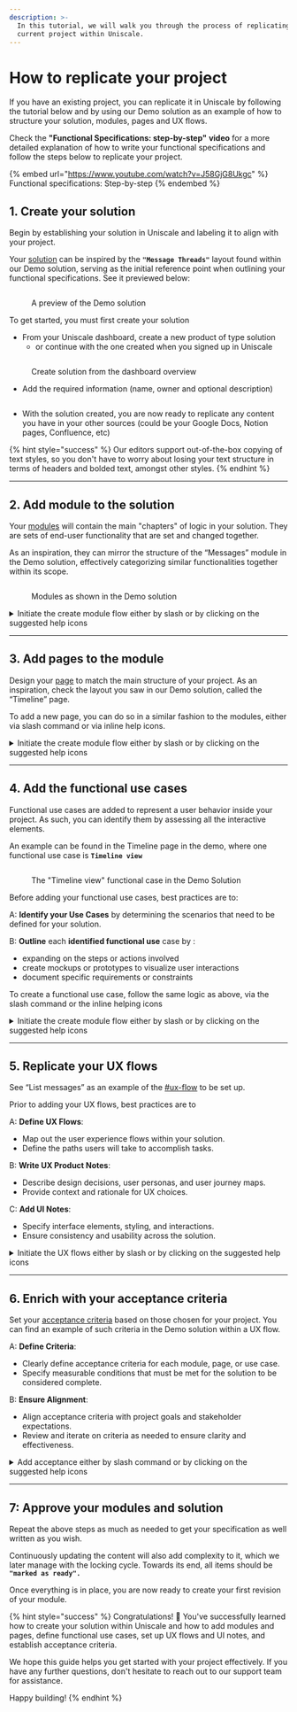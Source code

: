 ```yaml
---
description: >-
  In this tutorial, we will walk you through the process of replicating your
  current project within Uniscale.
---
```


# How to replicate your project

If you have an existing project, you can replicate it in Uniscale by following the tutorial below and by using our Demo solution as an example of how to structure your solution, modules, pages and UX flows.

Check the **"Functional Specifications: step-by-step"** **video** for a more detailed explanation of how to write your functional specifications and follow the steps below to replicate your project.



{% embed url="https://www.youtube.com/watch?v=J58GjG8Ukgc" %}
Functional specifications: Step-by-step
{% endembed %}

## 1. Create your solution

Begin by establishing your solution in Uniscale and labeling it to align with your project.

Your [solution](../using-uniscale/specification/solution-basics.md#solution) can be inspired by the **`"Message Threads"`** layout found within our Demo solution, serving as the initial reference point when outlining your functional specifications. See it previewed below:&#x20;

<figure><img src="../.gitbook/assets/CleanShot 2024-04-16 at 11.14.11.png" alt=""><figcaption><p>A preview of the Demo solution</p></figcaption></figure>

To get started, you must first create your solution

* From your Uniscale dashboard, create a new product of type solution
  * or continue with the one created when you signed up in Uniscale

<figure><img src="../.gitbook/assets/CleanShot 2024-04-16 at 11.16.13.png" alt=""><figcaption><p>Create solution from the dashboard overview</p></figcaption></figure>

* Add the required information (name, owner and optional description)

<figure><img src="../.gitbook/assets/CleanShot 2024-04-16 at 11.17.43.png" alt=""><figcaption></figcaption></figure>

* With the solution created, you are now ready to replicate any content you have in your other sources (could be your Google Docs, Notion pages, Confluence, etc)

{% hint style="success" %}
Our editors support out-of-the-box copying of text styles, so you don't have to worry about losing your text structure in terms of headers and bolded text, amongst other styles.
{% endhint %}

***

## 2. Add module to the solution

Your [modules](../using-uniscale/specification/solution-basics.md#module) will contain the main "chapters" of logic in your solution. They are sets of end-user functionality that are set and changed together.

As an inspiration, they can mirror the structure of the “Messages” module in the Demo solution, effectively categorizing similar functionalities together within its scope.&#x20;

<figure><img src="../.gitbook/assets/CleanShot 2024-04-16 at 11.21.10.png" alt=""><figcaption><p>Modules as shown in the Demo solution</p></figcaption></figure>

<details>

<summary>Initiate the create module flow either by slash or by clicking on the suggested help icons</summary>

![](<../.gitbook/assets/image (1) (1).png>)

![](<../.gitbook/assets/CleanShot 2024-04-16 at 11.22.59.png>)

Give your module a title and you are good to go.

</details>

***

## 3. Add pages to the module

Design your [page](../using-uniscale/specification/solution-basics.md#page) to match the main structure of your project. As an inspiration, check the layout you saw in our Demo solution, called the “Timeline” page.

To add a new page, you can do so in a similar fashion to the modules, either via slash command or via inline help icons.

<details>

<summary>Initiate the create module flow either by slash or by clicking on the suggested help icons</summary>

![](<../.gitbook/assets/CleanShot 2024-04-16 at 11.24.35.png>)

![](<../.gitbook/assets/CleanShot 2024-04-16 at 11.24.51.png>)

Now you have created a page and are ready for the next step.&#x20;

</details>

***

## 4. Add the functional use cases

Functional use cases are added to represent a user behavior inside your project. As such, you can identify them by assessing all the interactive elements.&#x20;

An example can be found in the Timeline page in the demo, where one functional use case is **`Timeline view`**

<figure><img src="../.gitbook/assets/CleanShot 2024-04-16 at 11.25.50.png" alt=""><figcaption><p>The "Timeline view" functional case in the Demo Solution</p></figcaption></figure>

Before adding your functional use cases, best practices are to:&#x20;

A: **Identify your Use Cases** by determining the scenarios that need to be defined for your solution.

B: **Outline** each **identified functional use** case by :&#x20;

* expanding on the steps or actions involved
* create mockups or prototypes to visualize user interactions
* document specific requirements or constraints

To create a functional use case, follow the same logic as above, via the slash command or the inline helping icons



<details>

<summary>Initiate the create module flow either by slash or by clicking on the suggested help icons</summary>

![](<../.gitbook/assets/CleanShot 2024-04-16 at 11.27.09.png>)

![](<../.gitbook/assets/CleanShot 2024-04-16 at 11.27.28.png>)

Now you have created a functional use case and are ready for the next step.

</details>

***

## 5. Replicate your UX flows

See “List messages” as an example of the [#ux-flow](../using-uniscale/specification/solution-basics.md#ux-flow "mention") to be set up.

Prior to adding your UX flows, best practices are to&#x20;

A: **Define UX Flows**:

* Map out the user experience flows within your solution.
* Define the paths users will take to accomplish tasks.

B: **Write UX Product Notes**:

* Describe design decisions, user personas, and user journey maps.
* Provide context and rationale for UX choices.

C: **Add UI Notes**:

* Specify interface elements, styling, and interactions.
* Ensure consistency and usability across the solution.

<details>

<summary>Initiate the UX flows either by slash or by clicking on the suggested help icons</summary>

![](<../.gitbook/assets/CleanShot 2024-04-16 at 11.29.21.png>)

![](<../.gitbook/assets/CleanShot 2024-04-16 at 11.29.41.png>)

Give your UX flow a title and you are good to go.

</details>

***

## 6. Enrich with your acceptance criteria

Set your [acceptance criteria](../using-uniscale/specification/solution-basics.md#functional-use-case) based on those chosen for your project. You can find an example of such criteria in the Demo solution within a UX flow.

A: **Define Criteria**:

* Clearly define acceptance criteria for each module, page, or use case.
* Specify measurable conditions that must be met for the solution to be considered complete.

B: **Ensure Alignment**:

* Align acceptance criteria with project goals and stakeholder expectations.
* Review and iterate on criteria as needed to ensure clarity and effectiveness.

<details>

<summary>Add acceptance either by slash command or by clicking on the suggested help icons</summary>

![](<../.gitbook/assets/CleanShot 2024-04-16 at 11.31.17.png>)

![](<../.gitbook/assets/CleanShot 2024-04-16 at 11.31.39.png>)

Give your Acceptance criteria a title and you are good to go.

</details>

***

## 7:  Approve your modules and solution

Repeat the above steps as much as needed to get your specification as well written as you wish.

Continuously updating the content will also add complexity to it, which we later manage with the locking cycle. Towards its end, all items should be **`"marked as ready".`**

Once everything is in place, you are now ready to create your first revision of your module.&#x20;

{% hint style="success" %}
Congratulations! :tada: You've successfully learned how to create your solution within Uniscale and how to add modules and pages, define functional use cases, set up UX flows and UI notes, and establish acceptance criteria.&#x20;

We hope this guide helps you get started with your project effectively. If you have any further questions, don't hesitate to reach out to our support team for assistance.&#x20;

Happy building!
{% endhint %}
